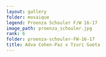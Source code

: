 ```yaml
---
layout: gallery
folder: mosaique
legend: Proenza Schouler F/W 16-17
image_path: proenza_schouler.jpg
rank: 6
folder: proenza-schouler-FW-16-17
title: Adva Cohen-Paz x Tzuri Gueta
---
```

